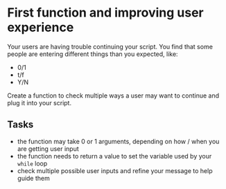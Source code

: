 # First function and improving user experience

Your users are having trouble continuing your script. You find that some people are entering different things than you expected, like:

- 0/1
- t/f
- Y/N

Create a function to check multiple ways a user may want to continue and plug it into your script.

## Tasks

- the function may take 0 or 1 arguments, depending on how / when you are getting user input
- the function needs to return a value to set the variable used by your `while` loop
- check multiple possible user inputs and refine your message to help guide them